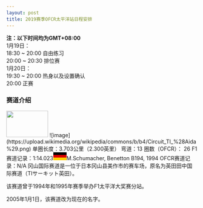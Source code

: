 ```yaml
---
layout: post
title: 2019赛季OFCR太平洋站日程安排
---
```


**注：以下时间均为GMT+08:00**  
1月19日：  
18:30 ~ 20:00 自由练习  
20:00 ~ 20:30 排位赛  
1月20日：  
19:30 ~ 20:00 热身以及设置确认  
20:00 正赛  

### 赛道介绍  
<img src="https://upload.wikimedia.org/wikipedia/en/thumb/9/9e/Flag_of_Japan.svg/188px-Flag_of_Japan.svg.png" width="110" height="70" />  
![image](https://upload.wikimedia.org/wikipedia/commons/b/b4/Circuit_TI_%28Aida%29.png)  
单圈长度：3.703公里（2.300英里）  
弯道：13  
圈数（OFCR）： 26  
F1赛道记录：1:14.023<img src="/flags/35px-Flag_of_Germany.svg.png">M.Schumacher, Benetton B194, 1994    
OFCR赛道记录：N/A  
冈山国际赛道是一位于日本冈山县美作市的赛车场，原名为英田田中国际赛道（TIサーキット英田）。  

该赛道曾于1994年和1995年赛季举办F1太平洋大奖赛分站。  

2005年1月1日，该赛道改为现在的名字。  